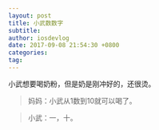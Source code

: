 ```yaml
---
layout: post
title: 小武数数字
subtitle: 
author: iosdevlog
date: 2017-09-08 21:54:30 +0800
categories: 
tag: 
---
```


小武想要喝奶粉，但是奶是刚冲好的，还很烫。

> 妈妈：小武从1数到10就可以喝了。

> 小武：一，十。
